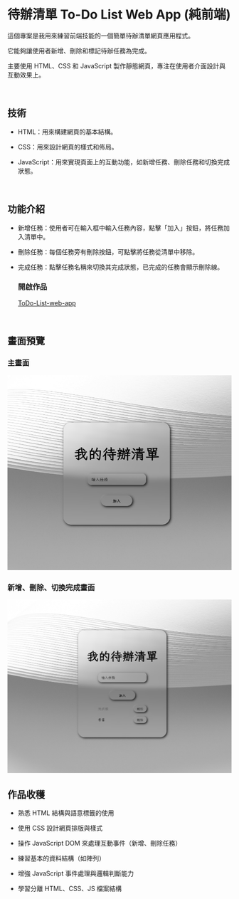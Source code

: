 # **待辦清單 To-Do List Web App** (純前端)

這個專案是我用來練習前端技能的一個簡單待辦清單網頁應用程式。

它能夠讓使用者新增、刪除和標記待辦任務為完成。

主要使用 HTML、CSS 和 JavaScript 製作靜態網頁，專注在使用者介面設計與互動效果上。

<br>

##  技術

* HTML：用來構建網頁的基本結構。

* CSS：用來設計網頁的樣式和佈局。

* JavaScript：用來實現頁面上的互動功能，如新增任務、刪除任務和切換完成狀態。

<br>

##  功能介紹

* 新增任務：使用者可在輸入框中輸入任務內容，點擊「加入」按鈕，將任務加入清單中。
  
* 刪除任務：每個任務旁有刪除按鈕，可點擊將任務從清單中移除。
  
* 完成任務：點擊任務名稱來切換其完成狀態，已完成的任務會顯示刪除線。

  ###  開啟作品
   [ToDo-List-web-app](https://harvey0521.github.io/To-Do-List-Web/) 

<br>

## 畫面預覽

### 主畫面
![主畫面](./images/main.png)

### 新增、刪除、切換完成畫面
![新增、刪除、切換完成畫面](./images/add.png)

##  作品收穫

* 熟悉 HTML 結構與語意標籤的使用

* 使用 CSS 設計網頁排版與樣式

* 操作 JavaScript DOM 來處理互動事件（新增、刪除任務）

* 練習基本的資料結構（如陣列）

* 增強 JavaScript 事件處理與邏輯判斷能力

* 學習分離 HTML、CSS、JS 檔案結構
